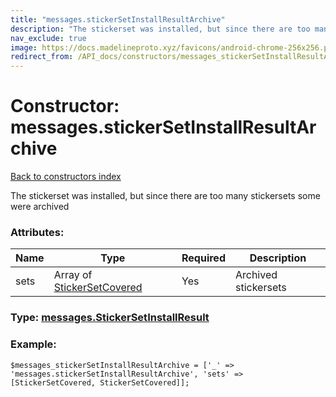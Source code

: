 ```yaml
---
title: "messages.stickerSetInstallResultArchive"
description: "The stickerset was installed, but since there are too many stickersets some were archived"
nav_exclude: true
image: https://docs.madelineproto.xyz/favicons/android-chrome-256x256.png
redirect_from: /API_docs/constructors/messages_stickerSetInstallResultArchive.html
---
```

# Constructor: messages.stickerSetInstallResultArchive  
[Back to constructors index](/API_docs/constructors/index.html)



The stickerset was installed, but since there are too many stickersets some were archived

### Attributes:

| Name     |    Type       | Required | Description |
|----------|---------------|----------|-------------|
|sets|Array of [StickerSetCovered](/API_docs/types/StickerSetCovered.html) | Yes|Archived stickersets|



### Type: [messages.StickerSetInstallResult](/API_docs/types/messages.StickerSetInstallResult.html)


### Example:

```
$messages_stickerSetInstallResultArchive = ['_' => 'messages.stickerSetInstallResultArchive', 'sets' => [StickerSetCovered, StickerSetCovered]];
```  
